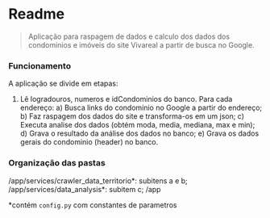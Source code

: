 # Readme 

> Aplicação para raspagem de dados e calculo dos dados dos condominios e imóveis do site Vivareal a partir de busca no Google. 

### Funcionamento

A aplicação se divide em etapas:

1) Lê logradouros, numeros e idCondominios do banco. Para cada endereço:
    a) Busca links do condominio no Google a partir do endereço;
    b) Faz raspagem dos dados do site e transforma-os em um json;
    c) Executa analise dos dados (obtém moda, media, mediana, max e min);
    d) Grava o resultado da análise dos dados no banco;
    e) Grava os dados gerais do condominio (header) no banco.

### Organização das pastas

/app/services/crawler_data_territorio*: subitens a e b;
/app/services/data_analysis*: subitem c;
/app

*contém `config.py` com constantes de parametros

